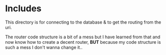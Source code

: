 # Includes

This directory is for connecting to the database & to get the routing from the uri.

The router code structure is a bit of a mess but I have learned from that and now know how to
create a decent router, __BUT__ because my code structure is such a mess I don't wanna change it..
